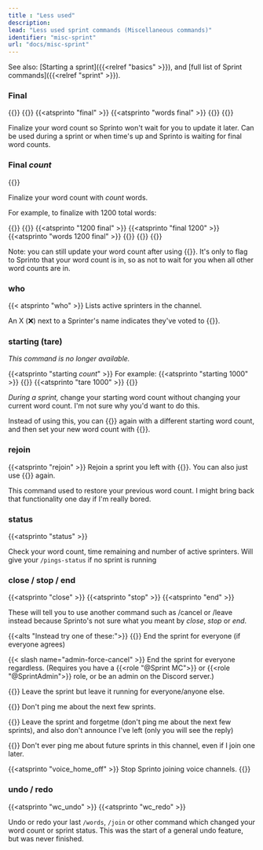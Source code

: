 ```yaml
---
title : "Less used"
description: 
lead: "Less used sprint commands (Miscellaneous commands)"
identifier: "misc-sprint"
url: "docs/misc-sprint"
---
```

See also: [Starting a sprint]({{<relref "basics" >}}), and [full list of Sprint commands]({{<relref "sprint" >}}).

### Final

{{<slash name="final" >}}
{{<alts>}}
{{<atsprinto "final" >}}
{{<atsprinto "words final" >}}
{{<slash name="words" key0="count" val0="final">}}
{{</alts>}}

Finalize your word count so Sprinto won't wait for you to update it later. Can be used during a sprint or when time's up and Sprinto is waiting for final word counts.

### Final _count_

{{<slash name="final" key0="count" val0="_count_">}}

Finalize your word count with _count_ words. 

For example, to finalize with 1200 total words:

{{<slash name="final" key0="count" val0="1200">}}
{{<alts>}}
{{<atsprinto "1200 final" >}}
{{<atsprinto "final 1200" >}}
{{<atsprinto "words 1200 final" >}}
{{<slash name="words" key0="count" val0="1200 final">}}
{{<slash name="words" key0="count" val0="final 1200">}}
{{</alts>}}

Note: you can still update your word count after using {{<slashembed name="final" >}}. It's only to flag to Sprinto that your word count is in, so as not to wait for you when all other word counts are in.

### who

{{< atsprinto "who" >}}
Lists active sprinters in the channel. 

An X (❌) next to a Sprinter's name indicates they've voted to {{<slashembed name="cancel" >}}.

### starting (tare)

_This command is no longer available._

{{<atsprinto "starting _count_" >}}
For example:
{{<atsprinto "starting 1000" >}}
{{<alts>}}
{{<atsprinto "tare 1000" >}}
{{</alts>}}

_During a sprint,_ change your starting word count without changing your current word count. I'm not sure why you'd want to do this. 

Instead of using this, you can {{<slashembed name="join" >}} again with a different starting word count, and then set your new word count with {{<slashembed name="words" >}}.

### rejoin

{{<atsprinto "rejoin" >}}
Rejoin a sprint you left with {{<slashembed name="leave" >}}. You can also just use {{<slashembed name="join" >}} again.

This command used to restore your previous word count. I might bring back that functionality one day if I'm really bored.

### status
{{<atsprinto "status" >}}

Check your word count, time remaining and number of active sprinters. Will give your `/pings-status` if no sprint is running 

### close / stop / end

{{<atsprinto "close" >}}
{{<atsprinto "stop" >}}
{{<atsprinto "end" >}}

These will tell you to use another command such as /cancel or /leave instead because Sprinto's not sure what you meant by _close_, _stop_ or _end_.

{{<alts "Instead try one of these:">}}
{{<slash name="cancel" >}}
End the sprint for everyone (if everyone agrees)

{{< slash name="admin-force-cancel" >}}
End the sprint for everyone regardless. (Requires you have a {{<role "@Sprint MC">}} or {{<role "@SprintAdmin">}} role, or be an admin on the Discord server.)

{{<slash name="leave" >}}
Leave the sprint but leave it running for everyone/anyone else.

{{<slash name="forgetme" >}}
Don't ping me about the next few sprints.

{{<slash name="sneak-away" >}}
Leave the sprint and forgetme (don't ping me about the next few sprints), and also don't announce I've left (only you will see the reply)

{{<slash name="pings-never" >}}
Don't ever ping me about future sprints in this channel, even if I join one later.

{{<atsprinto "voice_home_off" >}}
Stop Sprinto joining voice channels.
{{</alts>}}

### undo / redo

{{<atsprinto "wc_undo" >}}
{{<atsprinto "wc_redo" >}}

Undo or redo your last `/words`, `/join` or other command which changed your word count or sprint status. This was the start of a general undo feature, but was never finished.

<!-- | `/words reset`| Same as `/words 0 new` | -->
